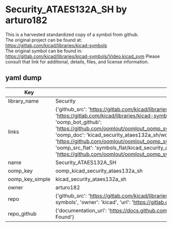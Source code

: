 # Security_ATAES132A_SH by arturo182  
This is a harvested standardized copy of a symbol from github.  
The original project can be found at:  
https://gitlab.com/kicad/libraries/kicad-symbols  
The original symbol can be found in:
https://gitlab.com/kicad/libraries/kicad-symbols/Video.kicad_sym
Please consult that link for additional, details, files, and license information.  
## yaml dump  
| Key | Value |  
| --- | --- |  
| library_name | Security |  
| links | {'github_src': 'https://gitlab.com/kicad/libraries/kicad-symbols/Video.kicad_sym', 'github_src_repo': 'https://gitlab.com/kicad/libraries/kicad-symbols', 'oomp_bot': 'kicad_security_ataes132a_sh/working', 'oomp_bot_github': 'https://github.com/oomlout/oomlout_oomp_symbol_bot/tree/main/kicad_security_ataes132a_sh/working', 'oomp_doc': 'kicad_security_ataes132a_sh/working', 'oomp_doc_github': 'https://github.com/oomlout/oomlout_oomp_symbol_doc/tree/main/kicad_security_ataes132a_sh/working', 'oomp_src_flat': 'symbols_flat/kicad_security_ataes132a_sh/working', 'oomp_src_flat_github': 'https://github.com/oomlout/oomlout_oomp_symbol_src/tree/main/kicad_security_ataes132a_sh/working'} |  
| name | Security_ATAES132A_SH |  
| oomp_key | oomp_kicad_security_ataes132a_sh |  
| oomp_key_simple | kicad_security_ataes132a_sh |  
| owner | arturo182 |  
| repo | {'github_src': 'https://gitlab.com/kicad/libraries/kicad-symbols/Video.kicad_sym', 'name': 'libraries/kicad-symbols', 'owner': 'kicad', 'url': 'https://gitlab.com/kicad/libraries/kicad-symbols'} |  
| repo_github | {'documentation_url': 'https://docs.github.com/rest/repos/repos#get-a-repository', 'message': 'Not Found'} |  

